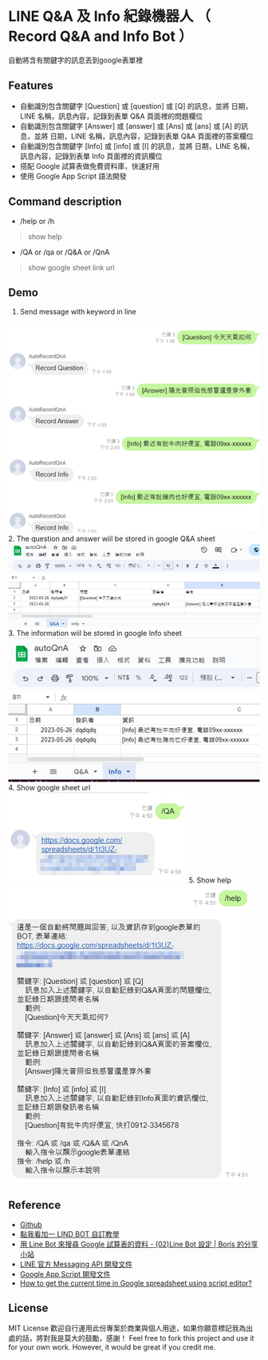 # LINE Q&A 及 Info 紀錄機器人 （ Record Q&A and Info Bot ）
自動將含有關鍵字的訊息丟到google表單裡

## Features

- 自動識別包含關鍵字 [Question] 或 [question] 或 [Q] 的訊息，並將 日期，LINE 名稱，訊息內容，記錄到表單 Q&A 頁面裡的問題欄位
- 自動識別包含關鍵字 [Answer] 或 [answer] 或 [Ans] 或 [ans] 或 [A] 的訊息，並將 日期，LINE 名稱，訊息內容，記錄到表單 Q&A 頁面裡的答案欄位
- 自動識別包含關鍵字 [Info] 或 [info] 或 [I] 的訊息，並將 日期，LINE 名稱，訊息內容，記錄到表單 Info 頁面裡的資訊欄位
- 搭配 Google 試算表做免費資料庫，快速好用
- 使用 Google App Script 語法開發

## Command description
- /help or /h
> show help
- /QA or /qa or /Q&A or /QnA
> show google sheet link url

## Demo
1. Send message with keyword in line
<img src = "demo/001.jpg">
2. The question and answer wiil be stored in google Q&A sheet
<img src = "demo/002.jpg">
3. The information wiil be stored in google Info sheet
<img src = "demo/003.jpg">
4. Show google sheet url
<img src = "demo/004.jpg">
5. Show help
<img src = "demo/005.jpg">

## Reference
- [Github](https://github.com/jschang19/plusone-linebot)
- [點我看加一 LIND BOT 自訂教學](https://jcshawn.com/addone-linebot/)
- [用 Line Bot 來搜尋 Google 試算表的資料 - (02)Line Bot 設定 | Boris 的分享小站](https://www.youtube.com/watch?v=Bjg_vZnDHbc)
- [LINE 官方 Messaging API 開發文件](https://developers.line.biz/zh-hant/docs/messaging-api/)
- [Google App Script 開發文件](https://developers.google.com/apps-script/reference/document)
- [How to get the current time in Google spreadsheet using script editor?](https://stackoverflow.com/questions/10182020/how-to-get-the-current-time-in-google-spreadsheet-using-script-editor)

## License
MIT License
歡迎自行運用此份專案於商業與個人用途，如果你願意標記我為出處的話，將對我是莫大的鼓勵，感謝！
Feel free to fork this project and use it for your own work. However, it would be great if you credit me.


